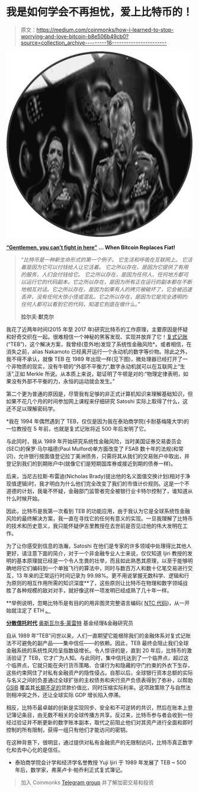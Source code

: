 # 我是如何学会不再担忧，爱上比特币的！

> 原文：<https://medium.com/coinmonks/how-i-learned-to-stop-worrying-and-love-bitcoin-b8e506b49cb0?source=collection_archive---------16----------------------->

![](img/8beee3e00262bf37eb9d9bc282c73afa.png)

[**“Gentlemen, you can’t fight in here”**](https://www.google.com/url?sa=i&url=https%3A%2F%2Fwww.imdb.com%2Ftitle%2Ftt0057012%2F&psig=AOvVaw3tom04rTpAQ-2PSa0Ddjho&ust=1654568908445000&source=images&cd=vfe&ved=0CAwQjRxqFwoTCNCGidzjl_gCFQAAAAAdAAAAABAL) **… When Bitcoin Replaces Fiat!**

> *“比特币是一种新生命形式的第一个例子。
> 它生活和呼吸在互联网上。
> 它活着是因为它可以付钱给人让它活着。
> 它之所以存在，是因为它提供了有用的服务，人们会付钱给它。
> 它之所以存在，是因为任何人、任何地方都可以运行它的代码副本。它之所以存在，是因为所有正在运行的副本都在不断地相互对话。它之所以存在，是因为如果有人的拷贝被破坏了，它会被迅速丢弃，没有任何大惊小怪或混乱。它之所以存在，是因为它是完全透明的:任何人都可以看到它的代码，知道它到底在做什么。”*
> 
> **拉尔夫·默克尔**

我花了近两年时间(2015 年至 2017 年)研究比特币的工作原理，主要原因是怀疑和好奇交织在一起。很难相信一个神秘的黑客发现、实现并放弃了它！[复式记账](https://www.gwern.net/docs/bitcoin/1982-ijiri-tripleentrybookkeepingandincomemomentum.pdf)(“TEB”)，这个解决方案，我曾经(意外地)发现了系统性金融风险*。或者相信，在消失之前，alias Nakamoto 已经离开运行一个永动机的数字等价物。除此之外，我不得不承认，就像 TEB 在 1989 年出现一样(见下图)，微处理器已经打开了一个非物质的现实，没有牛顿的“外部不平衡力”,数字永动机就可以在互联网上“生活”,正如 Merkle 所说。从本质上来说，聪证明了牛顿是对的:“物理定律表明，如果没有外部不平衡的力，永恒的运动就会发生。”

第二个更为普通的原因是，尽管我有足够的非正式计算机知识来理解基础知识，但如果不花几个月的时间参加网上课程来仔细研究 Satoshi 实际上取得了什么，这还不足以理解密码学。

*我在 1994 年偶然遇到了 TEB，仅仅是因为我在泰珀商学院(卡耐基梅隆大学)的一位教授在 5 年前，也就是复式记账将近 500 年后发明了它。

与此同时，我从 1989 年开始研究系统性金融风险，当时美国证券交易委员会(SEC)的保罗·马尔福德(Paul Mulford)单方面改变了 FSAB 数十年的法规(和常识)，允许银行按面值登记拉丁美洲债务，只需将其从我们的交易账户中取出，并登记到我们的到期账户中(就像它们是短期国库券或接近到期的债券一样)。

后来，当尼古拉斯·布雷迪(Nicholas Brady)提出他的名义面值交换计划(相对于净现值逻辑)时，我才明白为什么他们完全改变了我们的市值计价规则。这是一个不道德的计划，我毫不怀疑，金融部门监管者完全被银行业卡特尔控制了，谁知道从什么时候开始。

因此，比特币是我第一次看到 TEB 的功能应用，由于我认为它是全球系统性金融风险的最终解决方案，我一直在寻找它的任何有意义的实现。一旦我理解了比特币的技术和历史意义，我只能怀疑伊吉里教授在去世前是否见过他的伟大发明在工作。

为了让你感受到信息的浩瀚，Satoshi 在他们是专家的许多领域中处理得比其他人更好，请注意下面的简介，对于一个非金融专业人士来说，仅仅知道 Ijiri 教授的发明的基本原理就已经是一个令人生畏的壮举，而且如此熟悉其原理，以至于能够明确地将它们编码到一个单独飞行的算法中，同时与数百万人和数十亿笔交易进行交互，13 年来的正常运行时间记录为 99.98%。更不用说掌握无数科学、逻辑和行为原则的相互作用所需的知识深度**了，这些原则让比特币在物理和数字领域战胜了各种规模的敌对对手，就好像这样一项发明已经成熟了几十年一样。

**举例说明，忽略比特币是有目的的用非图灵完整语言编码( [NTC 代码](https://www.researchgate.net/publication/332072371_Do_Smart_Contract_Languages_Need_to_be_Turing_Complete))，从一开始就注定了 ETH [。](https://www.mintlayer.org/en/news/2020-11-05-why-defis-future-is-with-non-turing-complete-smart-contracts/)

[**分散信托时代**](https://www.linkedin.com/in/oswaldolairet/)
[奥斯瓦尔多·莱雷特](https://twitter.com/olairet)
基金经理&金融研究员

自从 1989 年“TEB”问世以来，人们一直期望它能根除我们的金融体系对复式记账法不可避免的副产品——集中信任——的依赖。因此，TEB 最终会阻止我们全球金融系统的系统性风险呈指数级增长。令人惊讶的是，直到 20 年后，比特币的激活验证了 TEB，它才广为人知。与此同时，集中信托达到了一个临界点，超过这个临界点，它就只能在央行货币策略、合谋行为和隐藏的守门约束的外衣下生存，这些约束网住了对私有金融资产的隐性侵占。自那以后，全球银行资本总额的实际与名义之间的负差通过全球扩张的主权债务和央行资产负债表得到了弥补，以帮助 [GSIB](https://www.fsb.org/wp-content/uploads/r_111104bb.pdf?page_moved=1) 覆盖其[长期不足的](https://sequoian.com/2015/09/wp-contentuploads201610the-discount-rate-pyramid-scheme-2-0-pdf/)贷款价值比，同时压缩实际利率。这项政策除了与自然法则相冲突之外，还让全球实际 GDP 增长陷入停滞。

相反，比特币最卓越的创新是实现同步、安全和不可逆转的共识，然后在账本上登记簿记条目，由无数不相关的全球传播方共享。反过来，比特币参与者会收到一份经过验证并不断更新的数字账本副本，取代之前阻止他们对其资产进行全面和即时控制的所有限制，获得一组只有他们才能访问的密钥。

在这种背景下，很明显，通过提供对私有金融资产的无限制访问，比特币真正数字化和去中心化的是信任。

*   泰珀商学院会计学和经济学名誉教授 Yuji Ijiri 于 1989 年发展了 TEB ~ 500 年后，数学家，弗莱卢卡·帕乔利正式复式簿记。

> 加入 Coinmonks [Telegram group](https://t.me/joinchat/Trz8jaxd6xEsBI4p) 并了解加密交易和投资